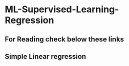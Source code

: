 # ML-Supervised-Learning-Regression

<h2>For Reading check below these links</h2>
<h2>Simple Linear regression</h2>
<a  href "https://www.javatpoint.com/linear-regression-in-machine-learning">
<h2></h2>
<a></a>
<h2></h2>
<a></a>
<h2></h2>
<a></a>
<h2></h2>
